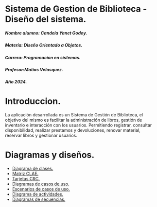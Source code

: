 # Sistema de Gestion de Biblioteca - Diseño del sistema. 

<p>

</p>

##### Nombre alumno: Candela Yanet Godoy.
##### Materia: Diseño Orientado a Objetos. 
##### Carrera: Programacion en sistemas. 
##### Profesor:Matias Velasquez.
##### Año 2024. 

# Introduccion. 

<p>

</p>

La aplicación desarrollada es un Sistema de Gestión de Biblioteca, el objetivo del mismo es facilitar la administración de libros, gestión de inventario e interacción con los usuarios. Permitiendo registrar, consultar disponibilidad, realizar prestamos y devoluciones, renovar material, reservar libros y gestionar usuarios.

# Diagramas y diseños. 

- [Diagrama de clases.](https://drive.google.com/file/d/1pEWPD8gsU1cYdmFnFUXWjjrxLKLVaV0r/view?usp=drivesdk)
- [Matriz CLAE.](https://viewer.diagrams.net/?tags=%7B%7D&highlight=0000ff&edit=_blank&layers=1&nav=1&title=MatrizCLAE.drawio#Uhttps%3A%2F%2Fdrive.google.com%2Fuc%3Fid%3D1-Q4Fm5FPuZZfMt32lhZUA-eNY2oa2msq%26export%3Ddownload)
- [Tarjetas CRC.](https://viewer.diagrams.net/?tags=%7B%7D&title=.%24TarjetasCRC.drawio.dtmp#Uhttps%3A%2F%2Fdrive.google.com%2Fuc%3Fid%3D1-QkA7nhrPOaiJl-pf_81YMX7BZTPi58i%26export%3Ddownload) 
- [Diagramas de casos de uso.](https://viewer.diagrams.net/?tags=%7B%7D&highlight=0000ff&edit=_blank&layers=1&nav=1&title=DiagramaCasosDeUso.drawio#Uhttps%3A%2F%2Fdrive.google.com%2Fuc%3Fid%3D1jgXRfzMZfU7-kkka08o0r4XeAbYp0lrW%26export%3Ddownload) 
- [Escenarios de casos de uso.](https://viewer.diagrams.net/?tags=%7B%7D&highlight=0000ff&edit=_blank&layers=1&nav=1&title=EscenariosDeCasoDeUso.drawio#Uhttps%3A%2F%2Fdrive.google.com%2Fuc%3Fid%3D1-LxckYUYYnhsHbTgv8NvLm74pAZx_0uw%26export%3Ddownload)
- [Diagrama de actividades.](https://viewer.diagrams.net/?tags=%7B%7D&highlight=0000ff&edit=_blank&layers=1&nav=1&title=DiagramaDeActividades.drawio#Uhttps%3A%2F%2Fdrive.google.com%2Fuc%3Fid%3D1-PmMDT38MV_8gLArJzkKGKvnaaAMk8kj%26export%3Ddownload)
- [Diagramas de secuencias.](https://viewer.diagrams.net/?tags=%7B%7D&highlight=0000ff&edit=_blank&layers=1&nav=1&title=DiagramasDeSecuencias.drawio#Uhttps%3A%2F%2Fdrive.google.com%2Fuc%3Fid%3D1-M2tfieYeK5k_2CFGG5c2uSxMjvQP0TX%26export%3Ddownload)


